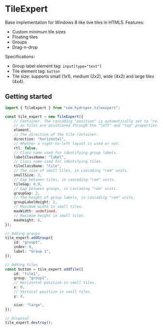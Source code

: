 # TileExpert

Base implementation for Windows 8 like live tiles in HTML5. Features:

- Custom minimum tile sizes
- Floating tiles
- Groups
- Drag-n-drop

Specifications:

- Group label element tag: `input[type="text"]`
- Tile element tag: `button`
- Tile size: supports small (1x1), medium (2x2), wide (4x2) and large tiles (4x4).

## Getting started

```ts
import { TileExpert } from "com.hydroper.tileexpert";

const tile_expert = new TileExpert({
    // Container. The cascading "position" is automatically set to "relative",
    // as tiles are positioned through the "left" and "top" properties.
    element,
    // The direction of the tile container.
    direction: "horizontal",
    // Whether a right-to-left layout is used or not.
    rtl: false,
    // Class name used for identifying group labels.
    labelClassName: "label",
    // Class name used for identifying tiles.
    tileClassName: "tile",
    // The size of small tiles, in cascading "rem" units.
    smallSize: 2,
    // Gap between tiles, in cascading "rem" units.
    tileGap: 0.9,
    // Gap between groups, in cascading "rem" units.
    groupGap: 2,
    // The height of group labels, in cascading "rem" units.
    groupLabelHeight: 2,
    // Maximum width in small tiles.
    maxWidth: undefined,
    // Maximum height in small tiles.
    maxHeight: 6,
});

// Adding groups
tile_expert.addGroup({
    id: "group1",
    index: 0,
    label: "Group 1",
});

// Adding tiles
const button = tile_expert.addTile({
    id: "tile1",
    group: "group1",
    // Horizontal position in small tiles.
    x: 0,
    // Vertical position in small tiles.
    y: 0,

    size: "large",
});

// Disposal
tile_expert.destroy();
```